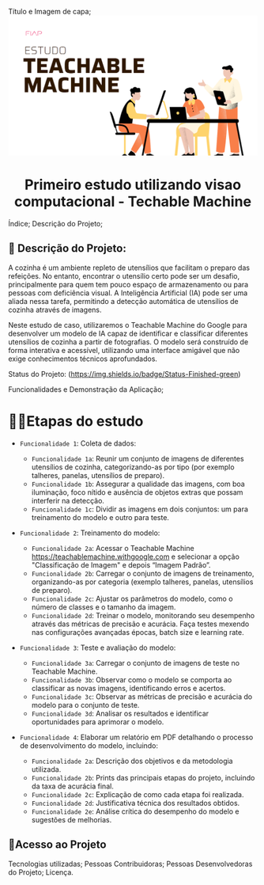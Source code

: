 Título e Imagem de capa;
![alt text](image.png)
<h1 align="center"> Primeiro estudo utilizando visao computacional - Techable Machine</h1>

Índice;
Descrição do Projeto;
## 📌 Descrição do Projeto:
A cozinha é um ambiente repleto de utensílios que facilitam o preparo das refeições. No entanto, encontrar o utensílio certo pode ser um desafio, principalmente para quem tem pouco espaço de armazenamento ou para pessoas com deficiência visual. A Inteligência Artificial (IA) pode ser uma aliada nessa tarefa, permitindo a detecção automática de utensílios de cozinha através de imagens.

Neste estudo de caso, utilizaremos o Teachable Machine do Google para desenvolver um modelo de IA capaz de identificar e classificar diferentes utensílios de cozinha a partir de fotografias. O modelo será construído de forma interativa e acessível, utilizando uma interface amigável que não exige conhecimentos técnicos aprofundados.

Status do Projeto:
(https://img.shields.io/badge/Status-Finished-green)

Funcionalidades e Demonstração da Aplicação;
# :hammer:📌Etapas do estudo
- `Funcionalidade 1`: Coleta de dados:

    - `Funcionalidade 1a`: Reunir um conjunto de imagens de diferentes utensílios de cozinha, categorizando-as por tipo (por exemplo talheres, panelas, utensílios de preparo).
    - `Funcionalidade 1b`: Assegurar a qualidade das imagens, com boa iluminação, foco nítido e ausência de objetos extras que possam interferir na detecção.
    - `Funcionalidade 1c`: Dividir as imagens em dois conjuntos: um para treinamento do modelo e outro para teste.

- `Funcionalidade 2`: Treinamento do modelo:

    - `Funcionalidade 2a`: Acessar o Teachable Machine <https://teachablemachine.withgoogle.com> e selecionar a opção "Classificação de Imagem" e depois “Imagem Padrão”.
    - `Funcionalidade 2b`: Carregar o conjunto de imagens de treinamento, organizando-as por categoria (exemplo talheres, panelas, utensílios de preparo).
    - `Funcionalidade 2c`: Ajustar os parâmetros do modelo, como o número de classes e o tamanho da imagem.
    - `Funcionalidade 2d`: Treinar o modelo, monitorando seu desempenho através das métricas de precisão e acurácia. Faça testes mexendo nas configurações avançadas épocas, batch size e learning rate.

- `Funcionalidade 3`: Teste e avaliação do modelo:

    - `Funcionalidade 3a`: Carregar o conjunto de imagens de teste no Teachable Machine.
    - `Funcionalidade 3b`: Observar como o modelo se comporta ao classificar as novas imagens, identificando erros e acertos.
    - `Funcionalidade 3c`: Observar as métricas de precisão e acurácia do modelo para o conjunto de teste.
    - `Funcionalidade 3d`: Analisar os resultados e identificar oportunidades para aprimorar o modelo.


- `Funcionalidade 4`: Elaborar um relatório em PDF detalhando o processo de desenvolvimento do modelo, incluindo:

     - `Funcionalidade 2a`: Descrição dos objetivos e da metodologia utilizada.
     - `Funcionalidade 2b`: Prints das principais etapas do projeto, incluindo da taxa de acurácia final.
     - `Funcionalidade 2c`: Explicação de como cada etapa foi realizada.
     - `Funcionalidade 2d`: Justificativa técnica dos resultados obtidos.
     - `Funcionalidade 2e`: Análise crítica do desempenho do modelo e sugestões de melhorias.

## 📌Acesso ao Projeto
Tecnologias utilizadas;
Pessoas Contribuidoras;
Pessoas Desenvolvedoras do Projeto;
Licença.
